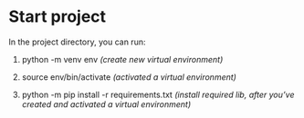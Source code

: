 # Start project

In the project directory, you can run:

1. python -m venv env _(create new virtual environment)_

2. source env/bin/activate _(activated a virtual environment)_

3. python -m pip install -r requirements.txt _(install required lib, after you’ve created and activated a virtual environment)_

